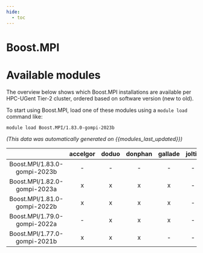 ```yaml
---
hide:
  - toc
---
```


Boost.MPI
=========

# Available modules


The overview below shows which Boost.MPI installations are available per HPC-UGent Tier-2 cluster, ordered based on software version (new to old).

To start using Boost.MPI, load one of these modules using a `module load` command like:

```shell
module load Boost.MPI/1.83.0-gompi-2023b
```

*(This data was automatically generated on {{modules_last_updated}})*  

| |accelgor|doduo|donphan|gallade|joltik|shinx|skitty|
| :---: | :---: | :---: | :---: | :---: | :---: | :---: | :---: |
|Boost.MPI/1.83.0-gompi-2023b|-|-|-|-|-|-|x|
|Boost.MPI/1.82.0-gompi-2023a|x|x|x|x|-|x|x|
|Boost.MPI/1.81.0-gompi-2022b|x|x|x|x|-|-|-|
|Boost.MPI/1.79.0-gompi-2022a|-|x|x|x|-|-|-|
|Boost.MPI/1.77.0-gompi-2021b|x|x|x|-|-|-|-|
